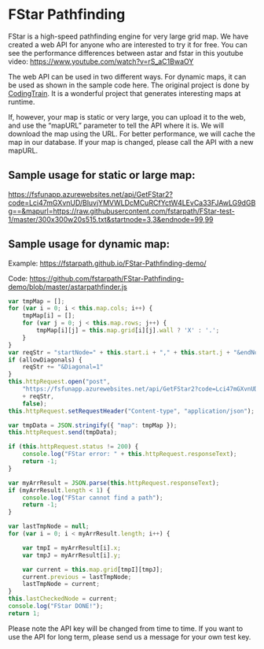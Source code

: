 # FStar Pathfinding

FStar is a high-speed pathfinding engine for very large grid map. We have created a web API for anyone who are interested to try it for free.  You can see the performance differences between astar and fstar in this youtube video: https://www.youtube.com/watch?v=rS_aC1BwaOY

The web API can be used in two different ways. For dynamic maps, it can be used as shown in the sample code here. The original project is done by <a href="https://github.com/CodingTrain/AStar">CodingTrain</a>. It is a wonderful project that generates interesting maps at runtime. 

If, however, your map is static or very large, you can upload it to the web, and use the “mapURL” parameter to tell the API where it is. We will download the map using the URL. For better performance, we will cache the map in our database. If your map is changed, please call the API with a new mapURL.

## Sample usage for static or large map:
https://fsfunapp.azurewebsites.net/api/GetFStar2?code=Lci47mGXvnUD/BluvjYMVWLDcMCuRCfYctW4LEvCa33FJAwLG9dGBg==&mapurl=https://raw.githubusercontent.com/fstarpath/FStar-test-1/master/300x300w20s515.txt&startnode=3,3&endnode=99,99




## Sample usage for dynamic map:

Example: https://fstarpath.github.io/FStar-Pathfinding-demo/

Code: https://github.com/fstarpath/FStar-Pathfinding-demo/blob/master/astarpathfinder.js

```js
var tmpMap = [];
for (var i = 0; i < this.map.cols; i++) {
    tmpMap[i] = [];
    for (var j = 0; j < this.map.rows; j++) {
        tmpMap[i][j] = this.map.grid[i][j].wall ? 'X' : '.';
    }
}
var reqStr = "startNode=" + this.start.i + "," + this.start.j + "&endNode=" + this.end.i + "," + this.end.j;
if (allowDiagonals) {
    reqStr += "&Diagonal=1"
}
this.httpRequest.open("post",
    "https://fsfunapp.azurewebsites.net/api/GetFStar2?code=Lci47mGXvnUD/BluvjYMVWLDcMCuRCfYctW4LEvCa33FJAwLG9dGBg==&"
    + reqStr, 
    false);
this.httpRequest.setRequestHeader("Content-type", "application/json");

var tmpData = JSON.stringify({ "map": tmpMap });
this.httpRequest.send(tmpData);

if (this.httpRequest.status != 200) {
    console.log("FStar error: " + this.httpRequest.responseText);
    return -1;
}

var myArrResult = JSON.parse(this.httpRequest.responseText);
if (myArrResult.length < 1) {
    console.log("FStar cannot find a path");
    return -1;
}

var lastTmpNode = null;
for (var i = 0; i < myArrResult.length; i++) {

    var tmpI = myArrResult[i].x;
    var tmpJ = myArrResult[i].y;

    var current = this.map.grid[tmpI][tmpJ];
    current.previous = lastTmpNode;
    lastTmpNode = current;
}
this.lastCheckedNode = current;
console.log("FStar DONE!");
return 1;
```

Please note the API key will be changed from time to time. If you want to use the API for long term, please send us a message for your own test key.



